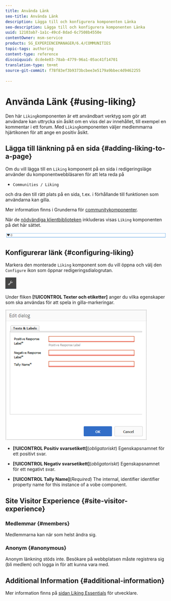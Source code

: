 ```yaml
---
title: Använda Länk
seo-title: Använda Länk
description: Lägga till och konfigurera komponenten Länka
seo-description: Lägga till och konfigurera komponenten Länka
uuid: 12103ab7-1a1c-49cd-8dad-6c7508b4550e
contentOwner: msm-service
products: SG_EXPERIENCEMANAGER/6.4/COMMUNITIES
topic-tags: authoring
content-type: reference
discoiquuid: dcde4e03-78ab-4779-96a1-05ac41f14701
translation-type: tm+mt
source-git-commit: f78f83ef3b9373bcbee3e5179a9bbec4d9462255

---
```



# Använda Länk {#using-liking}

Den här `Liking`komponenten är ett användbart verktyg som gör att användare kan uttrycka sin åsikt om en viss del av innehållet, till exempel en kommentar i ett forum. Med `Liking`komponenten väljer medlemmarna hjärtikonen för att ange en positiv åsikt.

## Lägga till länkning på en sida {#adding-liking-to-a-page}

Om du vill lägga till en `Liking` komponent på en sida i redigeringsläge använder du komponentwebbläsaren för att leta reda på

* `Communities / Liking`

och dra den till rätt plats på en sida, t.ex. i förhållande till funktionen som användarna kan gilla.

Mer information finns i Grunderna för [communitykomponenter](basics.md).

När de [nödvändiga klientbiblioteken](essentials-liking.md#essentials-for-client-side) inkluderas visas `Liking` komponenten på det här sättet.

![chlimage_1-93](assets/chlimage_1-93.png)

## Konfigurerar länk {#configuring-liking}

Markera den monterade `Liking` komponent som du vill öppna och välj den `Configure` ikon som öppnar redigeringsdialogrutan.

![chlimage_1-94](assets/chlimage_1-94.png)

Under fliken **[!UICONTROL Texter och etiketter]** anger du vilka egenskaper som ska användas för att spela in gilla-markeringar.

![chlimage_1-95](assets/chlimage_1-95.png)

* **[!UICONTROL Positiv svarsetikett]**(*obligatoriskt*) Egenskapsnamnet för ett positivt svar.

* **[!UICONTROL Negativ svarsetikett]**(*obligatoriskt*) Egenskapsnamnet för ett negativt svar.

* **[!UICONTROL Tally Name]**(*Required*) The internal, identifier identifier property name for this instance of a vobe component.

## Site Visitor Experience {#site-visitor-experience}

### Medlemmar {#members}

Medlemmarna kan när som helst ändra sig.

### Anonym {#anonymous}

Anonym länkning stöds inte. Besökare på webbplatsen måste registrera sig (bli medlem) och logga in för att kunna vara med.

## Additional Information {#additional-information}

Mer information finns på [sidan Liking Essentials](essentials-liking.md) för utvecklare.
